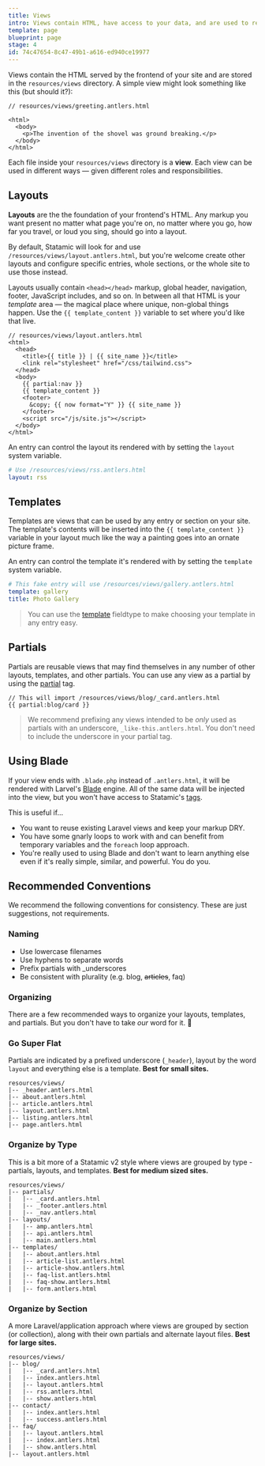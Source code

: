 ```yaml
---
title: Views
intro: Views contain HTML, have access to your data, and are used to render the front-end of your site. Layouts, templates, and partials are all different types of views.
template: page
blueprint: page
stage: 4
id: 74c47654-8c47-49b1-a616-ed940ce19977
---
```

Views contain the HTML served by the frontend of your site and are stored in the `resources/views` directory. A simple view might look something like this (but should it?):

```
// resources/views/greeting.antlers.html

<html>
  <body>
    <p>The invention of the shovel was ground breaking.</p>
  </body>
</html>
```

Each file inside your `resources/views` directory is a **view**. Each view can be used in different ways — given different roles and responsibilities.

## Layouts

**Layouts** are the the foundation of your frontend's HTML. Any markup you want present no matter what page you're on, no matter where you go, how far you travel, or loud you sing, should go into a layout.

By default, Statamic will look for and use `/resources/views/layout.antlers.html`, but you're welcome create other layouts and configure specific entries, whole sections, or the whole site to use those instead.

Layouts usually contain `<head></head>` markup, global header, navigation, footer, JavaScript includes, and so on. In between all that HTML is your _template_ area — the magical place where unique, non-global things happen. Use the `{{ template_content }}` variable to set where you'd like that live.

```
// resources/views/layout.antlers.html
<html>
  <head>
    <title>{{ title }} | {{ site_name }}</title>
    <link rel="stylesheet" href="/css/tailwind.css">
  </head>
  <body>
    {{ partial:nav }}
    {{ template_content }}
    <footer>
      &copy; {{ now format="Y" }} {{ site_name }}
    </footer>
    <script src="/js/site.js"></script>
  </body>
</html>
```

An entry can control the layout its rendered with by setting the `layout` system variable.

``` yaml
# Use /resources/views/rss.antlers.html
layout: rss
```

## Templates

Templates are views that can be used by any entry or section on your site. The template's contents will be inserted into the `{{ template_content }}` variable in your layout much like the way a painting goes into an ornate picture frame.

An entry can control the template it's rendered with by setting the `template` system variable.

``` yaml
# This fake entry will use /resources/views/gallery.antlers.html
template: gallery
title: Photo Gallery
```

> You can use the [template](/fieldtypes/template) fieldtype to make choosing your template in any entry easy.

## Partials

Partials are reusable views that may find themselves in any number of other layouts, templates, and other partials. You can use any view as a partial by using the [partial](/tags/partials) tag.

```
// This will import /resources/views/blog/_card.antlers.html
{{ partial:blog/card }}
```

> We recommend prefixing any views intended to be _only_ used as partials with an underscore, `_like-this.antlers.html`. You don't need to include the underscore in your partial tag.

## Using Blade

If your view ends with `.blade.php` instead of `.antlers.html`, it will be rendered with Larvel's [Blade](https://laravel.com/docs/blade) engine. All of the same data will be injected into the view, but you won't have access to Statamic's [tags](/tags).

This is useful if...

- You want to reuse existing Laravel views and keep your markup DRY.
- You have some gnarly loops to work with and can benefit from temporary variables and the `foreach` loop approach.
- You're really used to using Blade and don't want to learn anything else even if it's really simple, similar, and powerful. You do you.


## Recommended Conventions

We recommend the following conventions for consistency. These are just suggestions, not requirements.

### Naming

- Use lowercase filenames
- Use hyphens to separate words
- Prefix partials with _underscores
- Be consistent with plurality (e.g. blog, <strike>articles</strike>, faq)

### Organizing

There are a few recommended ways to organize your layouts, templates, and partials. But you don't have to take _our_ word for it. 🌈

### Go Super Flat

Partials are indicated by a prefixed underscore (`_header`), layout by the word `layout` and everything else is a template. **Best for small sites.**

``` files
resources/views/
|-- _header.antlers.html
|-- about.antlers.html
|-- article.antlers.html
|-- layout.antlers.html
|-- listing.antlers.html
|-- page.antlers.html
```

### Organize by Type

This is a bit more of a Statamic v2 style where views are grouped by type - partials, layouts, and templates. **Best for medium sized sites.**

``` files
resources/views/
|-- partials/
|   |-- _card.antlers.html
|   |-- _footer.antlers.html
|   |-- _nav.antlers.html
|-- layouts/
|   |-- amp.antlers.html
|   |-- api.antlers.html
|   |-- main.antlers.html
|-- templates/
|   |-- about.antlers.html
|   |-- article-list.antlers.html
|   |-- article-show.antlers.html
|   |-- faq-list.antlers.html
|   |-- faq-show.antlers.html
|   |-- form.antlers.html
```

### Organize by Section

A more Laravel/application approach where views are grouped by section (or collection), along with their own partials and alternate layout files. **Best for large sites.**

``` files
resources/views/
|-- blog/
|   |-- _card.antlers.html
|   |-- index.antlers.html
|   |-- layout.antlers.html
|   |-- rss.antlers.html
|   |-- show.antlers.html
|-- contact/
|   |-- index.antlers.html
|   |-- success.antlers.html
|-- faq/
|   |-- layout.antlers.html
|   |-- index.antlers.html
|   |-- show.antlers.html
|-- layout.antlers.html
```
